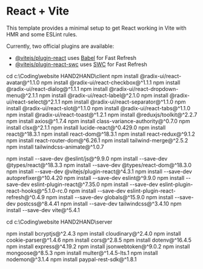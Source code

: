 # React + Vite

This template provides a minimal setup to get React working in Vite with HMR and some ESLint rules.

Currently, two official plugins are available:

- [@vitejs/plugin-react](https://github.com/vitejs/vite-plugin-react/blob/main/packages/plugin-react/README.md) uses [Babel](https://babeljs.io/) for Fast Refresh
- [@vitejs/plugin-react-swc](https://github.com/vitejs/vite-plugin-react-swc) uses [SWC](https://swc.rs/) for Fast Refresh

cd c:\Coding\website HAND2HAND\client
npm install @radix-ui/react-avatar@^1.1.0
npm install @radix-ui/react-checkbox@^1.1.1
npm install @radix-ui/react-dialog@^1.1.1
npm install @radix-ui/react-dropdown-menu@^2.1.1
npm install @radix-ui/react-label@^2.1.0
npm install @radix-ui/react-select@^2.1.1
npm install @radix-ui/react-separator@^1.1.0
npm install @radix-ui/react-slot@^1.1.0
npm install @radix-ui/react-tabs@^1.1.0
npm install @radix-ui/react-toast@^1.2.1
npm install @reduxjs/toolkit@^2.2.7
npm install axios@^1.7.4
npm install class-variance-authority@^0.7.0
npm install clsx@^2.1.1
npm install lucide-react@^0.429.0
npm install react@^18.3.1
npm install react-dom@^18.3.1
npm install react-redux@^9.1.2
npm install react-router-dom@^6.26.1
npm install tailwind-merge@^2.5.2
npm install tailwindcss-animate@^1.0.7


npm install --save-dev @eslint/js@^9.9.0
npm install --save-dev @types/react@^18.3.3
npm install --save-dev @types/react-dom@^18.3.0
npm install --save-dev @vitejs/plugin-react@^4.3.1
npm install --save-dev autoprefixer@^10.4.20
npm install --save-dev eslint@^9.9.0
npm install --save-dev eslint-plugin-react@^7.35.0
npm install --save-dev eslint-plugin-react-hooks@^5.1.0-rc.0
npm install --save-dev eslint-plugin-react-refresh@^0.4.9
npm install --save-dev globals@^15.9.0
npm install --save-dev postcss@^8.4.41
npm install --save-dev tailwindcss@^3.4.10
npm install --save-dev vite@^5.4.1

cd c:\Coding\website HAND2HAND\server

npm install bcryptjs@^2.4.3
npm install cloudinary@^2.4.0
npm install cookie-parser@^1.4.6
npm install cors@^2.8.5
npm install dotenv@^16.4.5
npm install express@^4.19.2
npm install jsonwebtoken@^9.0.2
npm install mongoose@^8.5.3
npm install multer@^1.4.5-lts.1
npm install nodemon@^3.1.4
npm install paypal-rest-sdk@^1.8.1
